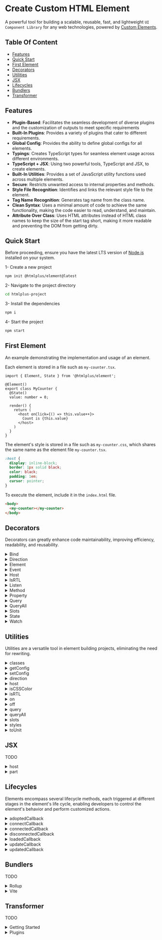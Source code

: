 # Create Custom HTML Element

A powerful tool for building a scalable, reusable, fast, and lightweight `UI Component Library` for any web technologies, powered by [Custom Elements](https://mdn.io/using-custom-elements).

## Table Of Content

- [Features](#features)
- [Quick Start](#quick-start)
- [First Element](#first-element)
- [Decorators](#decorators)
- [Utilities](#utilities)
- [JSX](#jsx)
- [Lifecycles](#lifecycles)
- [Bundlers](#bundlers)
- [Transformer](#transformer)

## Features

- **Plugin-Based**: Facilitates the seamless development of diverse plugins and the customization of outputs to meet specific requirements
- **Built-In Plugins**: Provides a variety of plugins that cater to different requirements.
- **Global Config**: Provides the ability to define global configs for all elements.
- **Typings**: Creates TypeScript types for seamless element usage across different environments.
- **TypeScript + JSX**: Using two powerful tools, TypeScript and JSX, to create elements.
- **Built-In Utilities**: Provides a set of JavaScript utility functions used across multiple elements.
- **Secure**: Restricts unwanted access to internal properties and methods.
- **Style File Recognition**: Identifies and links the relevant style file to the element.
- **Tag Name Recognition**: Generates tag name from the class name.
- **Clean Syntax**: Uses a minimal amount of code to achieve the same functionality, making the code easier to read, understand, and maintain.
- **Attribute Over Class**: Uses HTML attributes instead of HTML class names to keep the size of the start tag short, making it more readable and preventing the DOM from getting dirty.

## Quick Start

Before proceeding, ensure you have the latest LTS version of [Node.js](https://nodejs.org/en/download) installed on your system.

1- Create a new project

```bash
npm init @htmlplus/element@latest
```

2- Navigate to the project directory

```bash
cd htmlplus-project
```

3- Install the dependencies

```bash
npm i
```

4- Start the project

```bash
npm start
```

## First Element

An example demonstrating the implementation and usage of an element.

Each element is stored in a file such as `my-counter.tsx`.

```tsx
import { Element, State } from '@htmlplus/element';

@Element()
export class MyCounter {
  @State()
  value: number = 0;

  render() {
    return (
      <host onClick={() => this.value++}>
        Count is {this.value}
      </host>
    )
  }
}
```

The element's style is stored in a file such as `my-counter.css`, which shares the same name as the element file `my-counter.tsx`.

```css
:host {
  display: inline-block;
  border: 1px solid black;
  color: black;
  padding: 1em;
  cursor: pointer;
}
```

To execute the element, include it in the `index.html` file.

```html
<body>
  <my-counter></my-counter>
</body>
```

## Decorators

Decorators can greatly enhance code maintainability, improving efficiency, readability, and reusability.

<details>
  <summary>Bind</summary>

Used to bind a method of a class to the current context, making it easier to reference `this` within the method.

In the `my-counter.tsx` file.

```tsx
import { Bind, Element, State } from '@htmlplus/element';

@Element()
export class MyCounter {
  @State()
  value: number = 0;

  @Bind()
  onClick() {
    this.value++;
  }

  render() {
    return (
      <host onClick={this.onClick}>
        Count is {this.value}
      </host>
    )
  }
}
```

In the `index.html` file.

```html
<my-counter></my-counter>
```

</details>

<details>
  <summary>Direction</summary>
  
Indicates whether the [Direction](https://mdn.io/css-direction) of the element is `Right-To-Left` or `Left-To-Right`.

In the `my-element.tsx` file.

```tsx
import { Direction, Element } from '@htmlplus/element';

@Element()
export class MyElement {
  @Direction()
  direction!: 'ltr' | 'rtl';

  render()  {
    return (
      <div>
        The direction of the element is
        <u>
          {this.direction}
        </u>
      </div>
    )
  }
}
```

In the `index.html` file.

```html
<body dir="rtl">
  <my-element></my-element>
</body>
```

</details>

<details>
  <summary>Element</summary>

The class marked with this decorator is considered a [Custom Element](https://mdn.io/using-custom-elements), and its name, in kebab-case, serves as the element name.

> It is important to note that each file can only contain one class with this condition.

In the `say-hello.tsx` file.

```tsx
import { Element } from '@htmlplus/element';

@Element()
export class SayHello {
  render() {
    return <div>Hello World</div>
  }
}
```

In the `index.html` file.

```html
<say-hello></say-hello>
```

</details>

<details>
  <summary>Event</summary>
  
Provides the capability to dispatch a [CustomEvent](https://mdn.io/custom-event) from an element.

Parameters:

- `options` (Optional)
  <br />
  An object that configures [options](https://developer.mozilla.org/docs/Web/API/Event/EventEvent#options) for the event dispatcher.
  <br />
  <br />
  - `bubbles` (Optional)
    <br />
    A boolean value indicating whether the event bubbles. The default is `false`.
    <br />
    <br />
  - `cancelable` (Optional)
    <br />
    A boolean value indicating whether the event can be cancelled. The default is `false`.
    <br />
    <br />
  - `composed` (Optional)
    <br />
    A boolean value indicating whether the event will trigger listeners outside of a shadow root (see [Event.composed](https://mdn.io/event-composed) for more details). The default is `false`.
    <br />
    <br />

In the `my-button.tsx` file.

```tsx
import { Element, Event, EventEmitter } from '@htmlplus/element';

@Element()
export class MyButton {
  @Event()
  myClick!: EventEmitter<string>;

  render() {
    return (
      <button onClick={() => this.myClick("It's a message form MyButton!")}>
        <slot />
      </button>
    )
  }
}
```

In the `index.html` file.

```html
<my-button id="button">Button</my-button>

<script>
  document
    .getElementById('button')
    .addEventListener('my-click', (event) => {
      alert(event.detail);
    });
</script>
```

</details>

<details>
  <summary>Host</summary>

Indicates the host of the element.

In the `my-element.tsx` file.

```tsx
import { Element, Host } from '@htmlplus/element';

@Element()
export class MyElement {
  @Host()
  host!: HTMLElement;

  get isSame() {
    return this.host == document.querySelector('my-element');
  }

  connectedCallback() {
    console.log('Is Same: ' + this.isSame);
  }
}
```

In the `index.html` file.

```html
<my-element></my-element>
```

</details>

<details>
  <summary>IsRTL</summary>

Indicates whether the direction of the element is `Right-To-Left` or not.

In the `my-element.tsx` file.

```tsx
import { Element, IsRTL } from '@htmlplus/element';

@Element()
export class MyElement {
  @IsRTL()
  isRTL!: boolean;

  render()  {
    return (
      <div>
        The direction of the element is
        <u>
          {this.isRTL ? 'rtl' : 'ltr'}
        </u>
      </div>
    )
  }
}
```

In the `index.html` file.

```html
<body dir="rtl">
  <my-element></my-element>
</body>
```

</details>

<details>
  <summary>Listen</summary>

Will be called whenever the specified event is delivered to the target [More](https://mdn.io/add-event-listener).

Parameters:

- `type` (Required)
  <br />
  A case-sensitive string representing the [Event Type](https://mdn.io/events) to listen for.
  <br />
  <br />
- `options` (Optional)
  <br />
  An object that configures [options](https://developer.mozilla.org/docs/Web/API/EventTarget/addEventListener#options) for the event listener.
  <br />
  <br />
  - `capture` (Optional)
    <br />
    A boolean value indicating that events of this type will be dispatched to the registered `listener` before being dispatched to any `EventTarget` beneath it in the DOM tree. If not specified, defaults to `false`.
    <br />
    <br />
  - `once` (Optional)
    <br />
    A boolean value indicating that the `listener` should be invoked at most once after being added. If `true`, the `listener` would be automatically removed when invoked. If not specified, defaults to `false`.
    <br />
    <br />
  - `passive` (Optional)
    <br />
    A boolean value that, if `true`, indicates that the function specified by `listener` will never call [preventDefault()](https://developer.mozilla.org/en-US/docs/Web/API/Event/preventDefault). If a passive listener does call `preventDefault()`, the user agent will do nothing other than generate a console warning.
    <br />
    <br />
  - `signal` (Optional)
    <br />
    An [AbortSignal](https://developer.mozilla.org/en-US/docs/Web/API/AbortSignal). The listener will be removed when the given `AbortSignal` object's [abort()](https://developer.mozilla.org/en-US/docs/Web/API/AbortController/abort) method is called. If not specified, no `AbortSignal` is associated with the listener.
    <br />
    <br />
  - `target` (Optional)
    <br />
    The target element.
    <br />
    <br />

In the `my-button.tsx` file.

```tsx
import { Element, Listen } from '@htmlplus/element';

@Element()
export class MyButton {
  @Listen('click')
  onClick(event) {
    alert('The my-button was clicked!');
  }

  render() {
    return <slot />
  }
}
```

In the `index.html` file.

```html
<my-button>Click Me</my-button>
```

</details>

<details>
  <summary>Method</summary>

Provides a way to encapsulate functionality within an element and invoke it as needed, both internally and externally.

In the `my-counter.tsx` file.

```tsx
import { Element, Method, State } from '@htmlplus/element';

@Element()
export class MyCounter {
  @State()
  value: number = 0;

  @Method()
  increase() {
    this.value++;
  }

  render() {
    return (
      <host>
        Count is {this.value}
      </host>
    )
  }
}
```

In the `index.html` file.

```html
<my-counter id="counter"></my-counter>

<script>
  setInterval(() => {
    document.getElementById('counter').increase();
  }, 1000);
</script>
```

</details>

<details>
  <summary>Property</summary>

Creates a reactive property, reflecting a corresponding attribute value, and updates the element when the property is set.

Parameters:

- `options` (Optional)
  <br />
  The configuration for property decorator.
  <br />
  <br />
  - `reflect` (Optional)
    <br />
    Whether property value is reflected back to the associated attribute. default is `false`.
    <br />
    <br />
  - `type` (Optional)
    <br />
    Do not set the value to this property. This value is automatically set during transpiling.
    <br />
    <br />

In the `say-greeting.tsx` file.

```tsx
import { Element, Property } from '@htmlplus/element';

@Element()
export class SayGreeting {
  @Property()
  name?: string = 'Simon';

  render() {
    return <div>Hi {this.name}</div>
  }
}
```

In the `index.html` file.

```html
<say-greeting name="Jan"></say-greeting>
```

</details>

<details>
  <summary>Query</summary>

Selects the first element in the shadow dom that matches a specified CSS selector.

Parameters:

- `selectors` (Required)
  <br />
  A string containing one or more selectors to match. This string must be a valid CSS selector string; if it isn't, a `SyntaxError` exception is thrown. See [Locating DOM elements using selectors](https://developer.mozilla.org/en-US/docs/Web/API/Document_object_model/Locating_DOM_elements_using_selectors) for more about selectors and how to manage them.
  <br />
  <br />

In the `my-button.tsx` file.

```tsx
import { Element, Query } from '@htmlplus/element';

@Element()
export class MyButton {
  @Query('.btn')
  buttonRef!: HTMLButtonElement;

  loadedCallback() {
    console.log(this.buttonRef); // <button class="btn"></button>
  }

  render() {
    return (
      <button class="btn">
        <slot />
      </button>
    )
  }
}
```

In the `index.html` file.

```html
<my-button>
  Button
</my-button>
```

</details>

<details>
  <summary>QueryAll</summary>

Selects all elements in the shadow dom that match a specified CSS selector.

Parameters:

- `selectors` (Required)
  <br />
  A string containing one or more selectors to match against. This string must be a valid [CSS selector](https://developer.mozilla.org/en-US/docs/Web/CSS/CSS_selectors) string; if it's not, a `SyntaxError` exception is thrown. See [Locating DOM elements using selectors](https://developer.mozilla.org/en-US/docs/Web/API/Document_object_model/Locating_DOM_elements_using_selectors) for more information about using selectors to identify elements. Multiple selectors may be specified by separating them using commas.
  <br />
  <br />

In the `my-button.tsx` file.

```tsx
import { Element, QueryAll } from '@htmlplus/element';

@Element()
export class MyButton {
  @QueryAll('span')
  spanRefs!: NodeList;

  loadedCallback() {
    console.log(this.spanRefs); // [span, span]
  }

  render() {
    return (
      <button>
        <span> Suffix </span>
        <b>
          <slot />
        </b>
        <span> Prefix </span>
      </button>
    )
  }
}
```

In the `index.html` file.

```html
<my-button>
  Button
</my-button>
```

</details>

<details>
  <summary>Slots</summary>
  
Returns the slots name.

In the `my-element.tsx` file.

```tsx
import { Element, Slots } from '@htmlplus/element';

@Element()
export class MyElement {
  @Slots()
  slots;

  connectedCallback() {
    console.log(this.slots); // {header: true, default: true, footer: true}
  }

  render() {
    return (
      <host>
        <slot name="header"></slot>
        <slot></slot>
        <slot name="footer"></slot>
      </host>
    )
  }
}
```

In the `index.html` file.

```html
<my-element>
  <div slot="header">HEADER</div>
  <div>BODY</div>
  <div slot="footer">FOOTER</div>
</my-element>
```

</details>

<details>
  <summary>State</summary>

Applying this decorator to any `class property` will trigger the element to re-render upon the desired property changes.

In the `my-button.tsx` file.

```tsx
import { Element, State } from '@htmlplus/element';

@Element()
export class MyButton {
  @State()
  active?: boolean;

  toggle() {
    this.active = !this.active;
  }

  render() {
    return (
      <button onClick={() => this.toggle()}>
        Click To Change The Status ({this.active ? 'On' : 'Off'})
      </button>
    )
  }
}
```

In the `index.html` file.

```html
<my-button></my-button>
```

</details>

<details>
  <summary>Watch</summary>
  
Monitors `@Property()` and `@State()` to detect changes. The decorated method will be called after any changes, with the `key`, `newValue`, and `oldValue` as parameters. If the `key` is not defined, all `@Property()` and `@State()` are considered.

Parameters:

- `keys` (Optional)
  <br />
  Collection of `@Property()` and `@State()` names.
  <br />
  <br />
- `immediate` (Optional)
  <br />
  Triggers the callback immediately after initialization.
  <br />
  <br />

In the `my-element.tsx` file.

```tsx
import { Element, Property, Watch } from '@htmlplus/element';

@Element()
export class MyElement {
  @Property()
  value?: string;

  @Watch('value')
  watcher(key, newValue, oldValue) {
    console.log(key, newValue, oldValue);
  }
}
```

In the `index.html` file.

```html
<my-element id="element"></my-element>

<script>
  setInterval(() => {
    document.getElementById('element').value = new Date();
  }, 1000);
</script>
```

</details>

## Utilities

Utilities are a versatile tool in element building projects, eliminating the need for rewriting.

<details>
  <summary>classes</summary>
TODO
</details>

<details>
  <summary>getConfig</summary>
TODO
</details>

<details>
  <summary>setConfig</summary>
TODO
</details>

<details>
  <summary>direction</summary>

Indicates whether the [Direction](https://mdn.io/css-direction) of the element is `Right-To-Left` or `Left-To-Right`.

TODO

</details>

<details>
  <summary>host</summary>
  
Indicates the host of the element.

TODO

</details>

<details>
  <summary>isCSSColor</summary>

Determines whether the given input string is a valid
[CSS Color](https://developer.mozilla.org/docs/Web/CSS/color_value)
or not.

TODO

```js
isCSSColor('red')                       // true
isCSSColor('#ff0000')                   // true
isCSSColor('#ff000080')                 // true
isCSSColor('rgb(255, 0, 0)')            // true
isCSSColor('rgba(255, 0, 0, 0.3)')      // true
isCSSColor('hsl(120, 100%, 50%)')       // true
isCSSColor('hsla(120, 100%, 50%, 0.3)') // true
isCSSColor('invalid color')             // false
```

</details>

<details>
  <summary>isRTL</summary>

Indicates whether the direction of the element is `Right-To-Left` or not.

TODO

</details>

<details>
  <summary>on</summary>
TODO 
</details>

<details>
  <summary>off</summary>
TODO 
</details>

<details>
  <summary>query</summary>

Selects the first element in the shadow dom that matches a specified CSS selector.

TODO

</details>

<details>
  <summary>queryAll</summary>
  
Selects all elements in the shadow dom that match a specified CSS selector.

TODO

</details>

<details>
  <summary>slots</summary>

Returns the slots name.

TODO

</details>

<details>
  <summary>styles</summary>
  
Converts a JavaScript object containing CSS styles to a CSS string.

TODO

</details>

<details>
  <summary>toUnit</summary>

Converts a value to a unit.

TODO

</details>

## JSX

TODO

<details>
  <summary>host</summary>

TODO

</details>

<details>
  <summary>part</summary>

TODO

</details>

## Lifecycles

Elements encompass several lifecycle methods, each triggered at different stages in the element's life cycle, enabling developers to control the element's behavior and perform customized actions.

<details>
  <summary>adoptedCallback</summary>

TODO

</details>

<details>
  <summary>connectCallback</summary>

TODO

</details>

<details>
  <summary>connectedCallback</summary>

A lifecycle callback method that is called each time the element is added to the document.

```js
import { Element } from '@htmlplus/element';

@Element()
export class MyElement {
  connectedCallback() {
    console.log('Element is connected!');
  }
}
```

</details>

<details>
  <summary>disconnectedCallback</summary>

TODO

```js
import { Element } from '@htmlplus/element';

@Element()
export class MyElement {
  disconnectedCallback() {
    console.log('Element is disconnected!');
  }
}
```

</details>

<details>
  <summary>loadedCallback</summary>

TODO

```js
import { Element } from '@htmlplus/element';

@Element()
export class MyElement {
  loadedCallback() {
    console.log('Element is loaded!');
  }
}
```

</details>

<details>
  <summary>updateCallback</summary>

TODO

</details>

<details>
  <summary>updatedCallback</summary>

TODO

</details>

## Bundlers

TODO

<details>
  <summary>Rollup</summary>

TODO

</details>

<details>
  <summary>Vite</summary>

TODO

</details>

## Transformer

TODO

<details>
  <summary>Getting Started</summary>

TODO

```ts
import { TransformerPlugin, transformer } from '@htmlplus/element';
import {
  customElement,
  extract,
  parse,
  read,
  style,
  validate,
} from '@htmlplus/element/transformer/index.js';

const plugins = [
  read(),
  parse(),
  validate(),
  extract(),
  style(),
  customElement()
];

const { start, run, finish } = transformer(...plugins);

await start();

const context1 = await run('/my-avatar.tsx');
const context2 = await run('/my-button.tsx');
const context3 = await run('/my-switch.tsx');

await finish();
```

</details>

<details>
  <summary>Plugins</summary>

TODO

```ts
import {
  assets,
  copy,
  customElement,
  document,
  extract,
  parse,
  read,
  readme,
  style,
  validate,
  visualStudioCode,
  webTypes
} from '@htmlplus/element/transformer/index.js';
```

</details>

